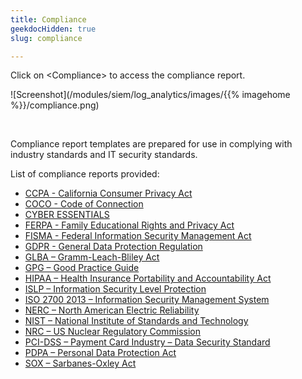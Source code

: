 ```yaml
---
title: Compliance
geekdocHidden: true
slug: compliance

---
```


Click on \<Compliance> to access the compliance report.

![Screenshot](/modules/siem/log_analytics/images/{{% imagehome %}}/compliance.png)

&nbsp;

Compliance report templates are prepared for use in complying with industry standards and IT security standards. 


List of compliance reports provided:

* <a href="ccpa">CCPA - California Consumer Privacy Act</a>
* <a href="coco">COCO - Code of Connection</a>
* <a href="cyberessentials">CYBER ESSENTIALS</a>
* <a href="ferpa">FERPA - Family Educational Rights and Privacy Act</a>
* <a href="fisma">FISMA - Federal Information Security Management Act</a>
* <a href="gdpr">GDPR - General Data Protection Regulation</a>
* <a href="glba">GLBA – Gramm-Leach-Bliley Act</a>
* <a href="gpg">GPG – Good Practice Guide</a>
* <a href="hipaa">HIPAA – Health Insurance Portability and Accountability Act</a>
* <a href="islp">ISLP – Information Security Level Protection</a>
* <a href="iso27002013">ISO 2700 2013 – Information Security Management System</a>
* <a href="nerc">NERC – North American Electric Reliability</a>
* <a href="nist">NIST – National Institute of Standards and Technology</a>
* <a href="nrc">NRC – US Nuclear Regulatory Commission</a>
* <a href="pcidss">PCI-DSS – Payment Card Industry – Data Security Standard</a>
* <a href="pdpa">PDPA – Personal Data Protection Act</a>
* <a href="sox">SOX – Sarbanes-Oxley Act</a>

